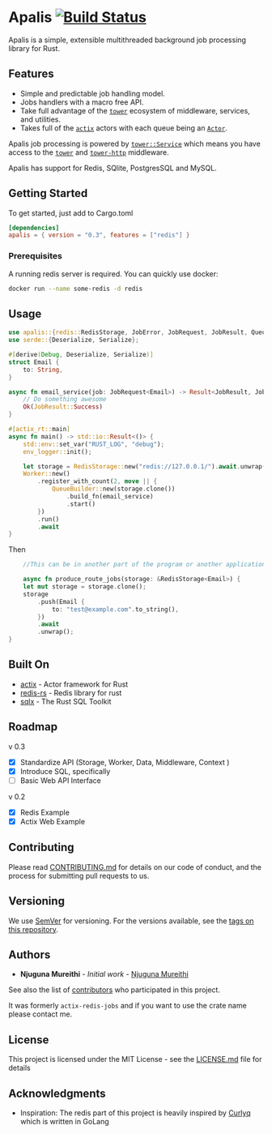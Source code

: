 # Apalis [![Build Status](https://travis-ci.org/geofmureithi/apalis.svg?branch=master)](https://travis-ci.org/geofmureithi/apalis)

Apalis is a simple, extensible multithreaded background job processing library for Rust.

## Features

- Simple and predictable job handling model.
- Jobs handlers with a macro free API.
- Take full advantage of the [`tower`] ecosystem of
  middleware, services, and utilities.
- Takes full of the [`actix`] actors with each queue being an [`Actor`].

Apalis job processing is powered by [`tower::Service`] which means you have access to the [`tower`] and [`tower-http`] middleware.

Apalis has support for Redis, SQlite, PostgresSQL and MySQL.

## Getting Started

To get started, just add to Cargo.toml

```toml
[dependencies]
apalis = { version = "0.3", features = ["redis"] }
```

### Prerequisites

A running redis server is required.
You can quickly use docker:

```bash
docker run --name some-redis -d redis
```

## Usage

```rust
use apalis::{redis::RedisStorage, JobError, JobRequest, JobResult, QueueBuilder, Storage, Worker};
use serde::{Deserialize, Serialize};

#[derive(Debug, Deserialize, Serialize)]
struct Email {
    to: String,
}

async fn email_service(job: JobRequest<Email>) -> Result<JobResult, JobError> {
    // Do something awesome
    Ok(JobResult::Success)
}

#[actix_rt::main]
async fn main() -> std::io::Result<()> {
    std::env::set_var("RUST_LOG", "debug");
    env_logger::init();

    let storage = RedisStorage::new("redis://127.0.0.1/").await.unwrap();
    Worker::new()
        .register_with_count(2, move || {
            QueueBuilder::new(storage.clone())
                .build_fn(email_service)
                .start()
        })
        .run()
        .await
}

```

Then

```rust
    //This can be in another part of the program or another application

    async fn produce_route_jobs(storage: &RedisStorage<Email>) {
    let mut storage = storage.clone();
    storage
        .push(Email {
            to: "test@example.com".to_string(),
        })
        .await
        .unwrap();
}

```

## Built On

- [actix](https://actix.rs) - Actor framework for Rust
- [redis-rs](https://github.com/mitsuhiko/redis-rs) - Redis library for rust
- [sqlx](https://github.com/launchbadge/sqlx) - The Rust SQL Toolkit

## Roadmap

v 0.3

- [x] Standardize API (Storage, Worker, Data, Middleware, Context )
- [x] Introduce SQL, specifically
- [ ] Basic Web API Interface

v 0.2

- [x] Redis Example
- [x] Actix Web Example

## Contributing

Please read [CONTRIBUTING.md](CONTRIBUTING.md) for details on our code of conduct, and the process for submitting pull requests to us.

## Versioning

We use [SemVer](http://semver.org/) for versioning. For the versions available, see the [tags on this repository](https://github.com/geofmureithi/apalis/tags).

## Authors

- **Njuguna Mureithi** - _Initial work_ - [Njuguna Mureithi](https://github.com/geofmureithi)

See also the list of [contributors](https://github.com/geofmureithi/apalis/contributors) who participated in this project.

It was formerly `actix-redis-jobs` and if you want to use the crate name please contact me.

## License

This project is licensed under the MIT License - see the [LICENSE.md](LICENSE.md) file for details

## Acknowledgments

- Inspiration: The redis part of this project is heavily inspired by [Curlyq](https://github.com/mcmathja/curlyq) which is written in GoLang

[`tower::service`]: https://docs.rs/tower/latest/tower/trait.Service.html
[`tower`]: https://crates.io/crates/tower
[`actix`]: https://crates.io/crates/actix
[`tower-http`]: https://crates.io/crates/tower-http
[`actor`]: https://docs.rs/actix/0.13.0/actix/trait.Actor.html
